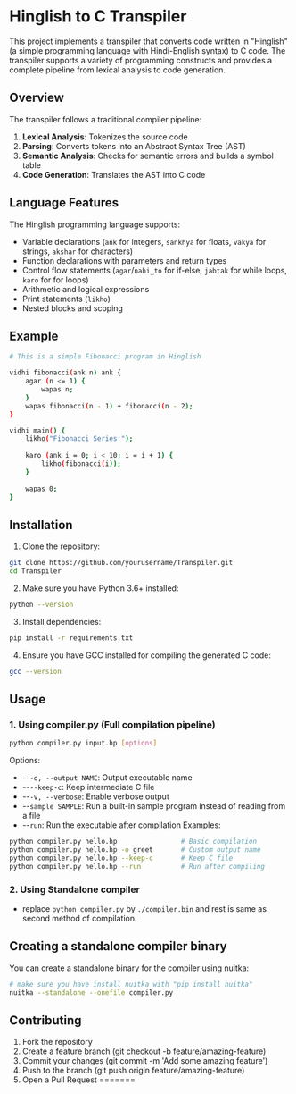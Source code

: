 # Hinglish to C Transpiler

This project implements a transpiler that converts code written in "Hinglish" (a simple programming language with Hindi-English syntax) to C code. The transpiler supports a variety of programming constructs and provides a complete pipeline from lexical analysis to code generation.

## Overview

The transpiler follows a traditional compiler pipeline:

1. **Lexical Analysis**: Tokenizes the source code
2. **Parsing**: Converts tokens into an Abstract Syntax Tree (AST)
3. **Semantic Analysis**: Checks for semantic errors and builds a symbol table
4. **Code Generation**: Translates the AST into C code

## Language Features

The Hinglish programming language supports:

- Variable declarations (`ank` for integers, `sankhya` for floats, `vakya` for strings, `akshar` for characters)
- Function declarations with parameters and return types
- Control flow statements (`agar`/`nahi_to` for if-else, `jabtak` for while loops, `karo` for for loops)
- Arithmetic and logical expressions
- Print statements (`likho`)
- Nested blocks and scoping

## Example
```bash
# This is a simple Fibonacci program in Hinglish

vidhi fibonacci(ank n) ank {
    agar (n <= 1) {
        wapas n;
    }
    wapas fibonacci(n - 1) + fibonacci(n - 2);
}

vidhi main() {
    likho("Fibonacci Series:");
    
    karo (ank i = 0; i < 10; i = i + 1) {
        likho(fibonacci(i));
    }
    
    wapas 0;
}
```

## Installation
1. Clone the repository:
```bash
git clone https://github.com/yourusername/Transpiler.git
cd Transpiler
```
2. Make sure you have Python 3.6+ installed:
```bash
python --version
```

3. Install dependencies:
```bash
pip install -r requirements.txt
```
4. Ensure you have GCC installed for compiling the generated C code:
```bash
gcc --version
```

## Usage

### 1. Using compiler.py (Full compilation pipeline)
```bash
python compiler.py input.hp [options]
```
Options:

* --`-o, --output NAME`:  Output executable name
* --`--keep-c`:  Keep intermediate C file
* --`-v, --verbose`: Enable verbose output
* --`sample SAMPLE`: Run a built-in sample program instead of reading from a file
* --`run`: Run the executable after compilation
Examples:
```bash
python compiler.py hello.hp                # Basic compilation
python compiler.py hello.hp -o greet       # Custom output name
python compiler.py hello.hp --keep-c       # Keep C file
python compiler.py hello.hp --run          # Run after compiling                     # List available samples
```

### 2. Using Standalone compiler
* replace `python compiler.py` by `./compiler.bin` and rest is same as second method of compilation.

## Creating a standalone compiler binary
You can create a standalone binary for the compiler using nuitka:
```bash 
# make sure you have install nuitka with "pip install nuitka" 
nuitka --standalone --onefile compiler.py
```

## Contributing
1. Fork the repository
2. Create a feature branch (git checkout -b feature/amazing-feature)
3. Commit your changes (git commit -m 'Add some amazing feature')
4. Push to the branch (git push origin feature/amazing-feature)
5. Open a Pull Request
=======
